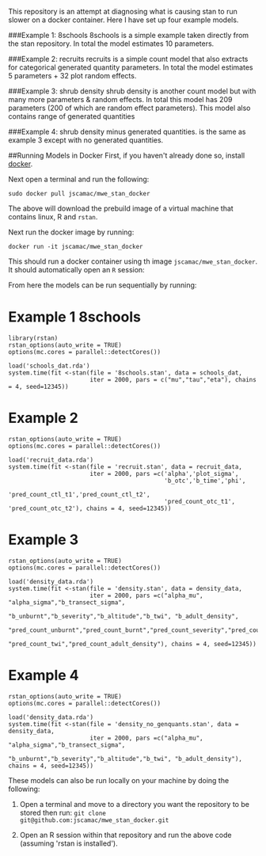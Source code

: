 This repository is an attempt at diagnosing what is causing stan to run slower on a docker container.
Here I have set up four example models.

###Example 1: 8schools
8schools is a simple example taken directly from the stan repository. In total the model estimates 10 parameters.

###Example 2: recruits 
recruits is a simple count model that also extracts for categorical generated quantity parameters. In total the model estimates 5 parameters + 32 plot random effects.

###Example 3: shrub density
shrub density is another count model but with many more parameters & random effects. In total this model has 209 parameters (200 of which are random effect parameters). This model also contains range of generated quantities

###Example 4: shrub density minus generated quantities.
is the same as example 3 except with no generated quantities.

##Running Models in Docker
First, if you haven't already done so, install [docker](https://www.docker.com).

Next open a terminal and run the following:

```
sudo docker pull jscamac/mwe_stan_docker
```
The above will download the prebuild image of a virtual machine that contains linux, R and `rstan`.

Next run the docker image by running:
```
docker run -it jscamac/mwe_stan_docker
```
This should run a docker container using th image `jscamac/mwe_stan_docker`. It should automatically open an `R` session:

From here the models can be run sequentially by running:

# Example 1 8schools
```
library(rstan)
rstan_options(auto_write = TRUE)
options(mc.cores = parallel::detectCores())

load('schools_dat.rda')
system.time(fit <-stan(file = '8schools.stan', data = schools_dat, 
                       iter = 2000, pars = c("mu","tau","eta"), chains = 4, seed=12345))

```

# Example 2
```
rstan_options(auto_write = TRUE)
options(mc.cores = parallel::detectCores())

load('recruit_data.rda')
system.time(fit <-stan(file = 'recruit.stan', data = recruit_data, 
                       iter = 2000, pars =c('alpha','plot_sigma',
                                            'b_otc','b_time','phi',
                                            'pred_count_ctl_t1','pred_count_ctl_t2',
                                            'pred_count_otc_t1', 'pred_count_otc_t2'), chains = 4, seed=12345))
```

# Example 3
```
rstan_options(auto_write = TRUE)
options(mc.cores = parallel::detectCores())

load('density_data.rda')
system.time(fit <-stan(file = 'density.stan', data = density_data, 
                       iter = 2000, pars =c("alpha_mu", "alpha_sigma","b_transect_sigma",
                                            "b_unburnt","b_severity","b_altitude","b_twi", "b_adult_density",
                                            "pred_count_unburnt","pred_count_burnt","pred_count_severity","pred_count_altitude",
                                            "pred_count_twi","pred_count_adult_density"), chains = 4, seed=12345))
```

# Example 4

```
rstan_options(auto_write = TRUE)
options(mc.cores = parallel::detectCores())

load('density_data.rda')
system.time(fit <-stan(file = 'density_no_genquants.stan', data = density_data, 
                       iter = 2000, pars =c("alpha_mu", "alpha_sigma","b_transect_sigma",
                                            "b_unburnt","b_severity","b_altitude","b_twi", "b_adult_density"), chains = 4, seed=12345))
```

These models can also be run locally on your machine by doing the following:

1) Open a terminal and move to a directory you want the repository to be stored then run:
```git clone git@github.com:jscamac/mwe_stan_docker.git```

2) Open an R session within that repository and run the above code (assuming 'rstan is installed').
